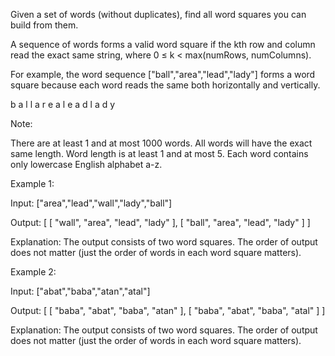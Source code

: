 Given a set of words (without duplicates), find all word squares you can build from them.

A sequence of words forms a valid word square if the kth row and column read the exact same string, where 0 &le; k &lt; max(numRows, numColumns).

For example, the word sequence ["ball","area","lead","lady"] forms a word square because each word reads the same both horizontally and vertically.


b a l l
a r e a
l e a d
l a d y


Note:

There are at least 1 and at most 1000 words.
All words will have the exact same length.
Word length is at least 1 and at most 5.
Each word contains only lowercase English alphabet a-z.



Example 1:

Input:
["area","lead","wall","lady","ball"]

Output:
[
  [ "wall",
    "area",
    "lead",
    "lady"
  ],
  [ "ball",
    "area",
    "lead",
    "lady"
  ]
]

Explanation:
The output consists of two word squares. The order of output does not matter (just the order of words in each word square matters).



Example 2:

Input:
["abat","baba","atan","atal"]

Output:
[
  [ "baba",
    "abat",
    "baba",
    "atan"
  ],
  [ "baba",
    "abat",
    "baba",
    "atal"
  ]
]

Explanation:
The output consists of two word squares. The order of output does not matter (just the order of words in each word square matters).

